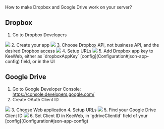How to make Dropbox and Google Drive work on your server?
## Dropbox

1. Go to Dropbox Developers  
<img src="https://habrastorage.org/files/476/46a/e60/47646ae607ac48188fecb5ac3fc842c7.png"/>
2. Create your app  
<img src="https://habrastorage.org/files/d33/233/587/d33233587d134e0bb130ad08e66a4405.png"/>
3. Choose Dropbox API, not business API, and the desired Dropbox access  
<img src="https://habrastorage.org/files/100/dbb/0af/100dbb0afdf84635b834366a8b558ef9.png"/>
4. Setup URLs  
<img src="https://habrastorage.org/files/6c3/1de/8e3/6c31de8e307545eb99d4a938bb65362c.png"/>
5. Add Dropbox app key to KeeWeb, either as `dropboxAppKey` [config](Configuration#json-app-config) field, or in the UI

## Google Drive

1. Go to Google Developer Console: https://console.developers.google.com/
2. Create OAuth Client ID  
<img src="https://habrastorage.org/files/4b4/8e8/fbb/4b48e8fbb1e04c95910bcdb4e993861d.png"/>
3. Choose Web application  
4. Setup URLs  
<img src="https://habrastorage.org/files/8fb/e84/e08/8fbe84e08cfd4fdc987cd3b430d030ee.png"/>
5. Find your Google Drive Client ID
<img src="https://habrastorage.org/files/df5/26a/064/df526a0649c9493aa1dffd3e0454f96c.png"/>
6. Set Client ID in KeeWeb, in `gdriveClientId` field of your [config](Configuration#json-app-config)
